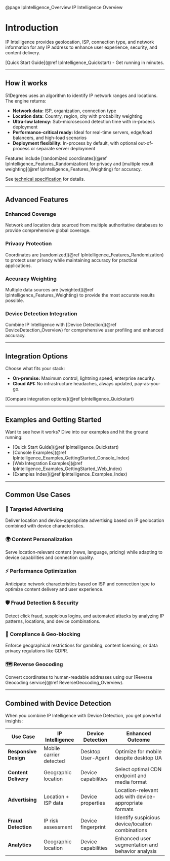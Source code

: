 @page IpIntelligence_Overview IP Intelligence Overview

# Introduction

IP Intelligence provides geolocation, ISP, connection type, and network information for any IP address to enhance user experience, security, and content delivery.

[Quick Start Guide](@ref IpIntelligence_Quickstart) - Get running in minutes.

---

## How it works


51Degrees uses an algorithm to identify IP network ranges and locations. The engine returns:

- **Network data:** ISP, organization, connection type
- **Location data:** Country, region, city with probability weighting
- **Ultra-low latency:** Sub-microsecond detection time with in-process deployment
- **Performance-critical ready:** Ideal for real-time servers, edge/load balancers, and high-load scenarios
- **Deployment flexibility:** In-process by default, with optional out-of-process or separate server deployment

Features include [randomized coordinates](@ref IpIntelligence_Features_Randomization) for privacy and [multiple result weighting](@ref IpIntelligence_Features_Weighting) for accuracy.

See [technical specification](https://github.com/51Degrees/specifications/blob/main/ip-intelligence-specification/README%2Emd) for details.

---

## Advanced Features


### Enhanced Coverage

Network and location data sourced from multiple authoritative databases to provide comprehensive global coverage.

### Privacy Protection

Coordinates are [randomized](@ref IpIntelligence_Features_Randomization) to protect user privacy while maintaining accuracy for practical applications.

### Accuracy Weighting

Multiple data sources are [weighted](@ref IpIntelligence_Features_Weighting) to provide the most accurate results possible.

### Device Detection Integration

Combine IP Intelligence with [Device Detection](@ref DeviceDetection_Overview) for comprehensive user profiling and enhanced accuracy.

---

## Integration Options


Choose what fits your stack:

- **On-premise:** Maximum control, lightning speed, enterprise security.
- **Cloud API:** No infrastructure headaches, always updated, pay-as-you-go.

[Compare integration options](@ref IpIntelligence_Quickstart)

---

## Examples and Getting Started


Want to see how it works? Dive into our examples and hit the ground running:

- [Quick Start Guide](@ref IpIntelligence_Quickstart)
- [Console Examples](@ref IpIntelligence_Examples_GettingStarted_Console_Index)
- [Web Integration Examples](@ref IpIntelligence_Examples_GettingStarted_Web_Index)
- [Examples Index](@ref IpIntelligence_Examples_Index)

---

## Common Use Cases


### 🎯 Targeted Advertising

Deliver location and device-appropriate advertising based on IP geolocation combined with device characteristics.

### 🌍 Content Personalization

Serve location-relevant content (news, language, pricing) while adapting to device capabilities and connection quality.

### ⚡ Performance Optimization

Anticipate network characteristics based on ISP and connection type to optimize content delivery and user experience.

### 🛡️ Fraud Detection & Security

Detect click fraud, suspicious logins, and automated attacks by analyzing IP patterns, locations, and device combinations.

### 🚫 Compliance & Geo-blocking

Enforce geographical restrictions for gambling, content licensing, or data privacy regulations like GDPR.

### 🗺️ Reverse Geocoding

Convert coordinates to human-readable addresses using our [Reverse Geocoding service](@ref ReverseGeocoding_Overview).

---

## Combined with Device Detection


When you combine IP Intelligence with Device Detection, you get powerful insights:

| Use Case | IP Intelligence | Device Detection | Enhanced Outcome |
|----------|----------------|------------------|------------------|
| **Responsive Design** | Mobile carrier detected | Desktop User-Agent | Optimize for mobile despite desktop UA |
| **Content Delivery** | Geographic location | Device capabilities | Select optimal CDN endpoint and media format |
| **Advertising** | Location + ISP data | Device properties | Location-relevant ads with device-appropriate formats |
| **Fraud Detection** | IP risk assessment | Device fingerprint | Identify suspicious device/location combinations |
| **Analytics** | Geographic location | Device capabilities | Enhanced user segmentation and behavior analysis |